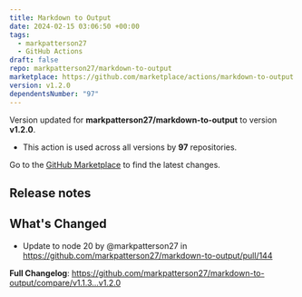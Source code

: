 ```yaml
---
title: Markdown to Output
date: 2024-02-15 03:06:50 +00:00
tags:
  - markpatterson27
  - GitHub Actions
draft: false
repo: markpatterson27/markdown-to-output
marketplace: https://github.com/marketplace/actions/markdown-to-output
version: v1.2.0
dependentsNumber: "97"
---
```



Version updated for **markpatterson27/markdown-to-output** to version **v1.2.0**.
- This action is used across all versions by **97** repositories.

Go to the [GitHub Marketplace](https://github.com/marketplace/actions/markdown-to-output) to find the latest changes.

## Release notes

## What's Changed
* Update to node 20 by @markpatterson27 in https://github.com/markpatterson27/markdown-to-output/pull/144


**Full Changelog**: https://github.com/markpatterson27/markdown-to-output/compare/v1.1.3...v1.2.0
